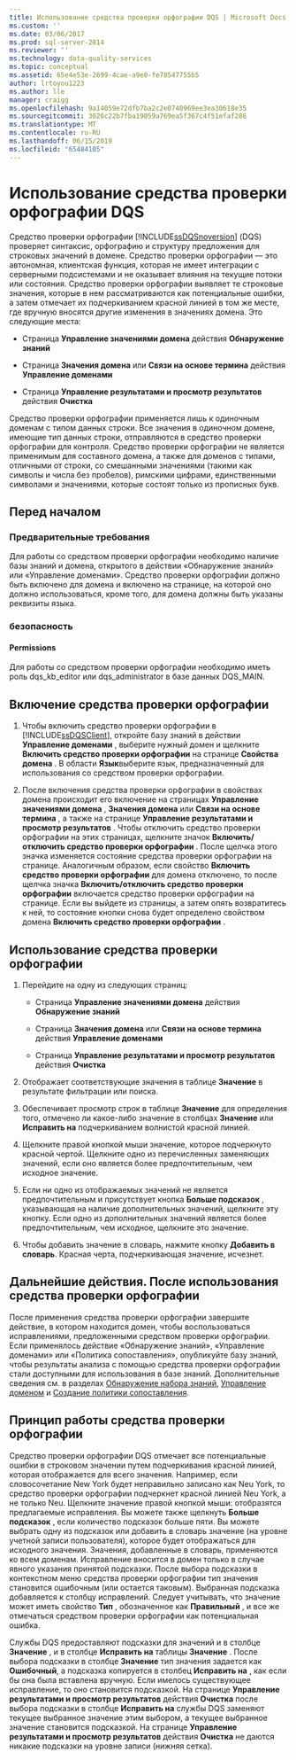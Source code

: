 ```yaml
---
title: Использование средства проверки орфографии DQS | Microsoft Docs
ms.custom: ''
ms.date: 03/06/2017
ms.prod: sql-server-2014
ms.reviewer: ''
ms.technology: data-quality-services
ms.topic: conceptual
ms.assetid: 65e4e53e-2699-4cae-a9e0-fe78547755b5
author: lrtoyou1223
ms.author: lle
manager: craigg
ms.openlocfilehash: 9a14059e72dfb7ba2c2e0740969ee3ea30618e35
ms.sourcegitcommit: 3026c22b7fba19059a769ea5f367c4f51efaf286
ms.translationtype: MT
ms.contentlocale: ru-RU
ms.lasthandoff: 06/15/2019
ms.locfileid: "65484105"
---
```

# <a name="use-the-dqs-speller"></a>Использование средства проверки орфографии DQS
  Средство проверки орфографии [!INCLUDE[ssDQSnoversion](../includes/ssdqsnoversion-md.md)] (DQS) проверяет синтаксис, орфографию и структуру предложения для строковых значений в домене. Средство проверки орфографии — это автономная, клиентская функция, которая не имеет интеграции с серверными подсистемами и не оказывает влияния на текущие потоки или состояния. Средство проверки орфографии выявляет те строковые значения, которые в нем рассматриваются как потенциальные ошибки, а затем отмечает их подчеркиванием красной линией в том же месте, где вручную вносятся другие изменения в значениях домена. Это следующие места:  
  
-   Страница **Управление значениями домена** действия **Обнаружение знаний**  
  
-   Страница **Значения домена** или **Связи на основе термина** действия **Управление доменами**  
  
-   Страница **Управление результатами и просмотр результатов** действия **Очистка**  
  
 Средство проверки орфографии применяется лишь к одиночным доменам с типом данных строки. Все значения в одиночном домене, имеющие тип данных строки, отправляются в средство проверки орфографии для контроля. Средство проверки орфографии не является применимым для составного домена, а также для доменов с типами, отличными от строки, со смешанными значениями (такими как символы и числа без пробелов), римскими цифрами, единственными символами и значениями, которые состоят только из прописных букв.  
  
##  <a name="BeforeYouBegin"></a> Перед началом  
  
###  <a name="Prerequisites"></a> Предварительные требования  
 Для работы со средством проверки орфографии необходимо наличие базы знаний и домена, открытого в действии «Обнаружение знаний» или «Управление доменами». Средство проверки орфографии должно быть включено для домена и включено на странице, на которой оно должно использоваться, кроме того, для домена должны быть указаны реквизиты языка.  
  
###  <a name="Security"></a> безопасность  
  
####  <a name="Permissions"></a> Permissions  
 Для работы со средством проверки орфографии необходимо иметь роль dqs_kb_editor или dqs_administrator в базе данных DQS_MAIN.  
  
##  <a name="Enable"></a> Включение средства проверки орфографии  
  
1.  Чтобы включить средство проверки орфографии в [!INCLUDE[ssDQSClient](../includes/ssdqsclient-md.md)], откройте базу знаний в действии **Управление доменами** , выберите нужный домен и щелкните **Включить средство проверки орфографии** на странице **Свойства домена** . В области **Язык**выберите язык, предназначенный для использования со средством проверки орфографии.  
  
2.  После включения средства проверки орфографии в свойствах домена происходит его включение на страницах **Управление значениями домена** , **Значения домена** или **Связи на основе термина** , а также на странице **Управление результатами и просмотр результатов** . Чтобы отключить средство проверки орфографии на этих страницах, щелкните значок **Включить/отключить средство проверки орфографии** . После щелчка этого значка изменяется состояние средства проверки орфографии на странице. Аналогичным образом, если свойство **Включить средство проверки орфографии** для домена отключено, то после щелчка значка **Включить/отключить средство проверки орфографии** включается средство проверки орфографии на странице. Если вы выйдете из страницы, а затем опять возвратитесь к ней, то состояние кнопки снова будет определено свойством домена **Включить средство проверки орфографии** .  
  
##  <a name="Use"></a> Использование средства проверки орфографии  
  
1.  Перейдите на одну из следующих страниц:  
  
    -   Страница **Управление значениями домена** действия **Обнаружение знаний**  
  
    -   Страница **Значения домена** или **Связи на основе термина** действия **Управление доменами**  
  
    -   Страница **Управление результатами и просмотр результатов** действия **Очистка**  
  
2.  Отображает соответствующие значения в таблице **Значение** в результате фильтрации или поиска.  
  
3.  Обеспечивает просмотр строк в таблице **Значение** для определения того, отмечено ли какое-либо значение в столбцах **Значение** или **Исправить на** подчеркиванием волнистой красной линией.  
  
4.  Щелкните правой кнопкой мыши значение, которое подчеркнуто красной чертой. Щелкните одно из перечисленных заменяющих значений, если оно является более предпочтительным, чем исходное значение.  
  
5.  Если ни одно из отображаемых значений не является предпочтительным и присутствует кнопка **Больше подсказок** , указывающая на наличие дополнительных значений, щелкните эту кнопку. Если одно из дополнительных значений является более предпочтительным, чем исходное, щелкните это значение.  
  
6.  Чтобы добавить значение в словарь, нажмите кнопку **Добавить в словарь**. Красная черта, подчеркивающая значение, исчезнет.  
  
##  <a name="FollowUp"></a> Дальнейшие действия. После использования средства проверки орфографии  
 После применения средства проверки орфографии завершите действие, в котором находится домен, чтобы воспользоваться исправлениями, предложенными средством проверки орфографии. Если применялось действие «Обнаружение знаний», «Управление доменами» или «Политика сопоставления», опубликуйте базу знаний, чтобы результаты анализа с помощью средства проверки орфографии стали доступными для использования в базе знаний. Дополнительные сведения см. в разделах [Обнаружение набора знаний](../../2014/data-quality-services/perform-knowledge-discovery.md), [Управление доменом](../../2014/data-quality-services/managing-a-domain.md) и [Создание политики сопоставления](../../2014/data-quality-services/create-a-matching-policy.md).  
  
##  <a name="How"></a> Принцип работы средства проверки орфографии  
 Средство проверки орфографии DQS отмечает все потенциальные ошибки в строковом значении путем подчеркивания красной линией, которая отображается для всего значения. Например, если словосочетание New York будет неправильно записано как Neu York, то средство проверки орфографии подчеркнет красной линией Neu York, а не только Neu. Щелкните значение правой кнопкой мыши: отобразятся предлагаемые исправления. Вы можете также щелкнуть **Больше подсказок** , если количество подсказок больше пяти. Вы можете выбрать одну из подсказок или добавить в словарь значение (на уровне учетной записи пользователя), которое будет отображаться для исходного значения. Значения, добавленные в словарь, применяются ко всем доменам. Исправление вносится в домен только в случае явного указания принятой подсказки. После выбора подсказки в контекстном меню средства проверки орфографии тип значения становится ошибочным (или остается таковым). Выбранная подсказка добавляется к столбцу исправлений. Следует учитывать, что значение может иметь свойство **Тип** , обозначенное как **Правильный** , и все же отмечаться средством проверки орфографии как потенциальная ошибка.  
  
 Службы DQS предоставляют подсказки для значений и в столбце **Значение** , и в столбце **Исправить на** таблицы **Значение** . После выбора подсказки в столбце **Значение** тип значения задается как **Ошибочный**, а подсказка копируется в столбец **Исправить на** , как если бы она была вставлена вручную. Если имелось существующее исправление, то оно становится подсказкой. На странице **Управление результатами и просмотр результатов** действия **Очистка** после выбора подсказки в столбце **Исправить на** службы DQS заменяют текущее выбранное значение этим выбором, а текущее выбранное значение становится подсказкой. На странице **Управление результатами и просмотр результатов** действия **Очистка** не даются никакие подсказки на уровне записи (нижняя сетка).  
  
  

